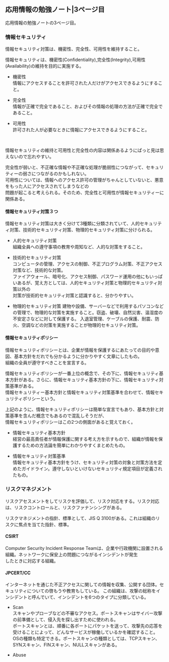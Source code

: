 ## 応用情報の勉強ノート|3ページ目

応用情報の勉強ノートの3ページ目。

### 情報セキュリティ

情報セキュリティ対策は、機密性、完全性、可用性を維持すること。

情報セキュリティは、機密性(Confidentiality),完全性(Integrity),可用性(Availability)の維持を目的に実施する。

- 機密性  
 情報にアクセスすることを許可された人だけがアクセスできるようにすること。
 
- 完全性  
 情報が正確で完全であること、およびその情報の処理の方法が正確で完全であること。
 
- 可用性  
 許可された人が必要なときに情報にアクセスできるようにすること。
 
<br />

情報セキュリティの維持と可用性と完全性の内容は関係あるようにぱっと見は思えないので忘れやすい。  

完全性が弱いと、不正確な情報や不正確な処理が脆弱性につながって、セキュリティーの弱さにつながるのかもしれない。  
可用性については、情報へのアクセス許可の管理がちゃんとしていないと、悪意をもった人にアクセスされてしまうなどの  
問題が起こると考えられる。そのため、完全性と可用性が情報セキュリティーに関係ある。

#### 情報セキュリティ対策３つ

情報セキュリティ対策は大きく分けて3種類に分類されていて、人的セキュリティ対策、技術的セキュリティ対策、物理的セキュリティ対策に分けられる。

- 人的セキュリティ対策  
 組織全員への遵守事項の教育や周知など、人的な対策をすること。
 
- 技術的セキュリティ対策  
 コンピュータの管理、アクセスの制御、不正プログラム対策、不正アクセス対策など、技術的な対策。  
 ファイアウォール、暗号化、アクセス制御、パスワード運用の他にもいっぱいあるが、覚え方としては、人的セキュリティ対策と物理的セキュリティ対策以外の  
 対策が技術的セキュリティ対策と認識すると、分かりやすい。
  
- 物理的セキュリティ対策
 建物や設備、サーバーなどで利用するパソコンなどの管理で、物理的な対策を実施すること。窃盗、破壊、自然災害、温湿度の不安定さなどに対して保護する。
 入退室管理、ケーブルの保護、耐震、防火、空調などの対策を実施することが物理的セキュリティ対策。
 
#### 情報セキュリティポリシー

情報セキュリティポリシーとは、企業が情報を保護するにあたっての目的や意図、基本方針をだれでも分かるように分かりやすく文章にしたもの。  
組織の全員が遵守すべきことを宣言する。

情報セキュリティポリシーが一番上位の概念で、その下に、情報セキュリティ基本方針がある。さらに、情報セキュリティ基本方針の下に、情報セキュリティ対策基準がある。  
情報セキュリティー基本方針と情報セキュリティ対策基準を合わせて、情報セキュリティポリシーという。

上記のように、情報セキュリティポリシーは簡単な宣言でもあり、基本方針と対策基準を含んだ概念でもあるので混乱しそうだが、  
情報セキュリティポリシーはこの2つの側面があると覚えておく。

- 情報セキュリティ基本方針  
 経営の最高責任者が情報保護に関する考え方を示すもので、組織が情報を保護するための方法論を簡単にわかりやすくまとめたもの。
 
- 情報セキュリティ対策基準  
 情報セキュリティ基本方針をうけ、セキュリティ対策の対象と対策方法を定めたガイドライン。遵守しないといけないセキュリティ規定項目が定義されたもの。
 
### リスクマネジメント

リスクアセスメントをしてリスクを評価して、リスク対応をする。リスク対応は、リスクコントロールと、リスクファナンシングがある。

リスクマネジメントの指針、標準として、JIS Q 3100がある。これは組織のリスクに焦点を当てた指針、標準。

#### CSIRT

Computer Security Incident Response Teamは、企業や行政機関に設置される組織。ネットワークに保安上の問題につながるインシデントが発生  
したときに対応する組織。

#### JPCERT/CC

インターネットを通じた不正アクセスに関しての情報を収集、公開する団体。セキュリティについての啓もうや教育もしている。
この組織は、攻撃の総称をインシデントと呼んでいて、インシデントを6つのタイプに分類している。

- Scan  
 スキャンやプローブなどの不審なアクセス。ポートスキャンはサイバー攻撃の前準備として、侵入先を探し出すために使われる。  
 ポートスキャンとは、順番に各ポートにパケットを送って、攻撃先の応答を受けることによって、どんなサービスが稼働しているかを確認すること。  
 OSの種類も特定できる。ポートスキャンの種類としては、TCPスキャン、SYNスキャン、FINスキャン、NULLスキャンがある。
  
- Abuse  
 
